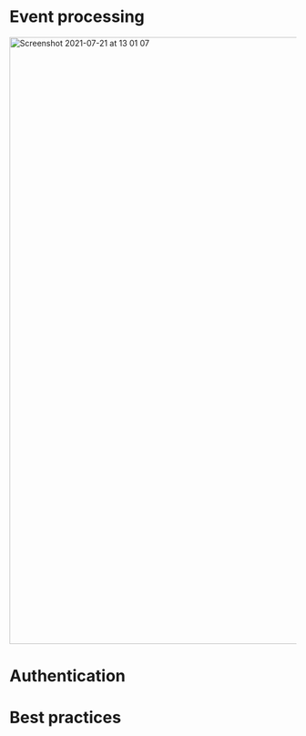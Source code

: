 # Event processing

<img width="1066" alt="Screenshot 2021-07-21 at 13 01 07" src="https://user-images.githubusercontent.com/57599753/126478516-66d9c0d6-d02f-47ec-9de9-d11f00b7179a.png">


# Authentication

# Best practices
